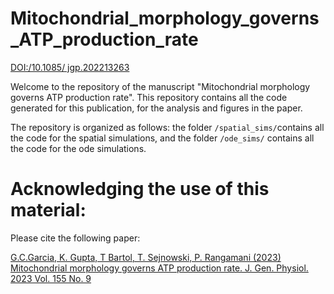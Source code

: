 # Mitochondrial_morphology_governs_ATP_production_rate
[DOI:/10.1085/ jgp.202213263](https://doi:/10.1085/jgp.202213263)

Welcome to the repository of the manuscript "Mitochondrial morphology governs ATP production rate". This repository contains all the code generated for this publication, for the analysis and figures in the paper.

The repository is organized as follows: the folder `/spatial_sims/`contains all the code for the spatial simulations, and the folder `/ode_sims/` contains all the code for the ode simulations.

# Acknowledging the use of this material:

Please cite the following paper:

[G.C.Garcia, K. Gupta, T Bartol, T. Sejnowski, P. Rangamani (2023) Mitochondrial morphology governs ATP production rate. J. Gen. Physiol. 2023 Vol. 155 No. 9]([(https://doi.org/10.1002/cne.25254)](https://doi:/10.1085/jgp.202213263)https://doi:/10.1085/jgp.202213263)

